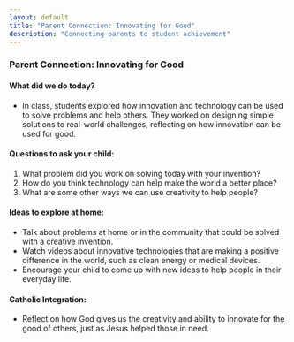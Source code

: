 ```yaml
---
layout: default
title: "Parent Connection: Innovating for Good"
description: "Connecting parents to student achievement"
---
```

### Parent Connection: Innovating for Good

#### What did we do today?
- In class, students explored how innovation and technology can be used to solve problems and help others. They worked on designing simple solutions to real-world challenges, reflecting on how innovation can be used for good.

#### Questions to ask your child:
1. What problem did you work on solving today with your invention?
2. How do you think technology can help make the world a better place?
3. What are some other ways we can use creativity to help people?

#### Ideas to explore at home:
- Talk about problems at home or in the community that could be solved with a creative invention.
- Watch videos about innovative technologies that are making a positive difference in the world, such as clean energy or medical devices.
- Encourage your child to come up with new ideas to help people in their everyday life.

#### Catholic Integration:
- Reflect on how God gives us the creativity and ability to innovate for the good of others, just as Jesus helped those in need.
